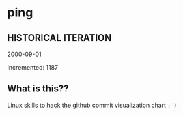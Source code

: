 # ping

## HISTORICAL ITERATION
2000-09-01

Incremented: 1187

## What is this?? 
Linux skills to hack the github commit visualization chart `;-)`
